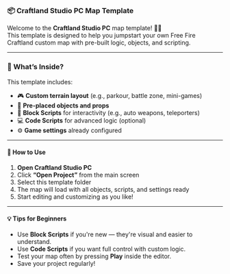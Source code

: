 ### 📦 Craftland Studio PC Map Template

Welcome to the **Craftland Studio PC** map template! 🧱✨  
This template is designed to help you jumpstart your own Free Fire Craftland custom map with pre-built logic, objects, and scripting.

---

### 🚀 What’s Inside?

This template includes:

- 🎮 **Custom terrain layout** (e.g., parkour, battle zone, mini-games)
- 🧱 **Pre-placed objects and props**
- 🧠 **Block Scripts** for interactivity (e.g., auto weapons, teleporters)
- 💻 **Code Scripts** for advanced logic (optional)
- ⚙️ **Game settings** already configured

---

#### 🧰 How to Use

1. **Open Craftland Studio PC**
2. Click **“Open Project”** from the main screen
3. Select this template folder
4. The map will load with all objects, scripts, and settings ready
5. Start editing and customizing as you like!

---

#### 💡 Tips for Beginners

- Use **Block Scripts** if you're new — they're visual and easier to understand.
- Use **Code Scripts** if you want full control with custom logic.
- Test your map often by pressing **Play** inside the editor.
- Save your project regularly!